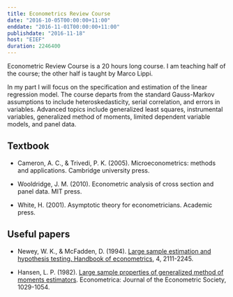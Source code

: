 ```yaml
---
title: Econometrics Review Course
date: "2016-10-05T00:00:00+11:00"
enddate: "2016-11-01T00:00:00+11:00"
publishdate: "2016-11-18"
host: "EIEF"
duration: 2246400
---
```

Econometric Review Course is a 20 hours long course. I am teaching half of the
course; the other half is taught by Marco Lippi.

In my part I will focus on the specification and estimation of the linear
regression model. The course departs from the standard Gauss-Markov assumptions
to include heteroskedasticity, serial correlation, and errors in variables.
Advanced topics include generalized least squares, instrumental variables,
generalized method of moments, limited dependent variable models, and panel
data.

<!--more-->

## Textbook

- Cameron, A. C., & Trivedi, P. K. (2005). Microeconometrics: methods and applications. Cambridge university press.

- Wooldridge, J. M. (2010). Econometric analysis of cross section and panel data.
MIT press.

- White, H. (2001). Asymptotic theory for econometricians. Academic press.

## Useful papers

- Newey, W. K., & McFadden, D. (1994). [Large sample estimation and hypothesis testing. Handbook of econometrics](http://www.sciencedirect.com/science/article/pii/S1573441205800054), 4, 2111-2245.

- Hansen, L. P. (1982). [Large sample properties of generalized method of moments estimators](http://www.jstor.org/stable/1912775). Econometrica: Journal of the Econometric Society, 1029-1054.


